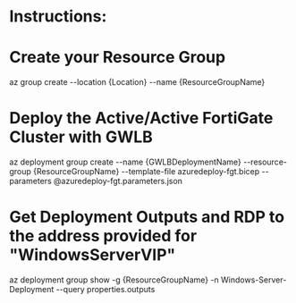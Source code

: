 # Instructions:

# Create your Resource Group

az group create --location {Location} --name {ResourceGroupName}

# Deploy the Active/Active FortiGate Cluster with GWLB 

az deployment group create --name {GWLBDeploymentName} --resource-group {ResourceGroupName} --template-file azuredeploy-fgt.bicep --parameters @azuredeploy-fgt.parameters.json

# Get Deployment Outputs and RDP to the address provided for "WindowsServerVIP"

az deployment group show  -g {ResourceGroupName} -n Windows-Server-Deployment  --query properties.outputs

